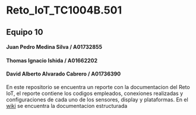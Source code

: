 # Reto_IoT_TC1004B.501

## Equipo 10

#### Juan Pedro Medina Silva / A01732855
#### Thomas Ignacio Ishida / A01662202
#### David Alberto Alvarado Cabrero / A01736390
 
En este repositorio se encuentra un reporte con la documentacion del Reto IoT, el reporte contiene los codigos empleados, conexiones realizadas y configuraciones
de cada uno de los sensores, display y plataformas. En el [wiki](https://github.com/juanpemedina/Reto_IoT_TC1004B.501/wiki) se encuentra la documentacion estructurada
